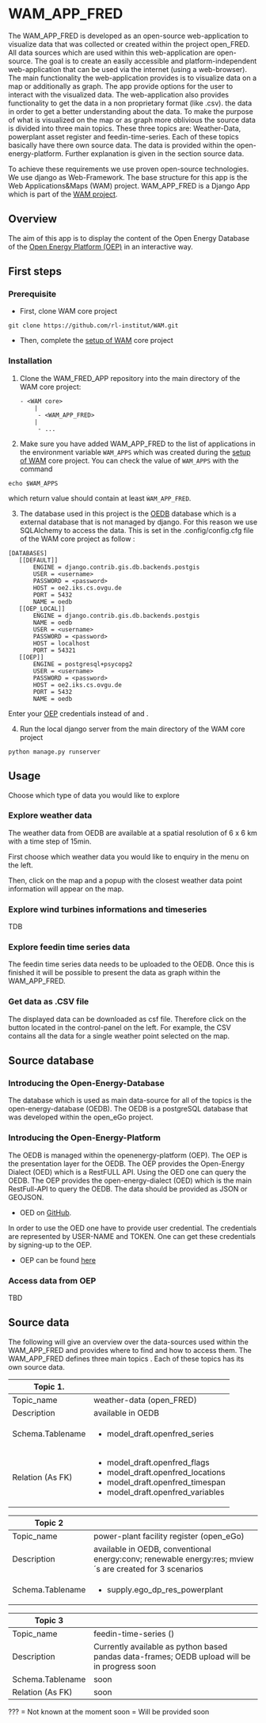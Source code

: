 # WAM_APP_FRED

The WAM_APP_FRED is developed as an open-source web-application to visualize data that was collected or created 
within the project open_FRED. All data sources which are used within this web-application are open-source. The goal is 
to create an easily accessible and platform-independent web-application that can be used via the 
internet (using a web-browser). The main functionality the web-application provides is to visualize data on a map 
or additionally as graph. The app provide options for the user to interact with the visualized data. The web-application 
also provides functionality to get the data in a non proprietary format (like .csv).
the data in order to get a better understanding about the data. 
To make the purpose of what is visualized on the map or as graph more oblivious the source data is divided into 
three main topics. These three topics are: Weather-Data, powerplant asset register and feedin-time-series. Each of these 
topics basically have there own source data. The data is provided within the open-energy-platform. Further explanation 
is given in the section source data. 

To achieve these requirements we use proven open-source technologies. We use django as Web-Framework. The base structure 
for this app is the Web Applications&Maps (WAM) project. 
WAM_APP_FRED is a Django App which is part of the [WAM project](https://github.com/rl-institut/WAM).

## Overview

The aim of this app is to display the content of the Open Energy Database of the
[Open Energy Platform (OEP)]((https://openenergy-platform.org/)) in an interactive way.

## First steps

### Prerequisite

- First, clone WAM core project
```
git clone https://github.com/rl-institut/WAM.git
```
- Then, complete the [setup of WAM](https://wam.readthedocs.io/en/latest/getting_started.html) core project

### Installation 

1. Clone the WAM_FRED_APP repository into the main directory of the WAM core project:
    ````
    - <WAM core>
        |
         - <WAM_APP_FRED>
        |
         - ...
    ````

2. Make sure you have added WAM_APP_FRED to the list of applications in the environment variable `WAM_APPS` 
which was created during the [setup of WAM](https://wam.readthedocs.io/en/latest/getting_started.html) core project.
You can check the value of `WAM_APPS` with the command
```
echo $WAM_APPS
```
which return value should contain at least `ẀAM_APP_FRED`.

3. The database used in this project is the [OEDB](https://github.com/OpenEnergyPlatform/oeplatform) database which is a external database
 that is not managed by django. For this reason we use SQLAlchemy to access the data.
 This is set in the .config/config.cfg file of the WAM core project as follow :
 
 ```
 [DATABASES]
	[[DEFAULT]]
	    ENGINE = django.contrib.gis.db.backends.postgis
        USER = <username>
        PASSWORD = <password>
        HOST = oe2.iks.cs.ovgu.de
        PORT = 5432
        NAME = oedb
    [[OEP_LOCAL]]
        ENGINE = django.contrib.gis.db.backends.postgis
        NAME = oedb
        USER = <username>
        PASSWORD = <password>
        HOST = localhost
        PORT = 54321
    [[OEP]]
        ENGINE = postgresql+psycopg2
        USER = <username>
        PASSWORD = <password>
        HOST = oe2.iks.cs.ovgu.de
        PORT = 5432
        NAME = oedb
```
 
Enter your [OEP]((https://openenergy-platform.org/)) credentials instead of <username> and <password>.


4. Run the local django server from the main directory of the WAM core project 

```
python manage.py runserver
````

## Usage

Choose which type of data you would like to explore

### Explore weather data

The weather data from OEDB are available at a spatial resolution of 6 x 6 km with a time step of 15min.

First choose which weather data you would like to enquiry in the menu on the left.

Then, click on the map and a popup with the closest weather data point information will appear on the map.


### Explore wind turbines informations and timeseries
 
TDB

### Explore feedin time series data

The feedin time series data needs to be uploaded to the OEDB. Once this is finished it will be possible to present 
the data as graph within the WAM_APP_FRED. 

### Get data as .CSV file

The displayed data can be downloaded as csf file. Therefore click on the button located in the control-panel
on the left. For example, the CSV contains all the data for a single weather point selected on the map. 

## Source database

### Introducing the Open-Energy-Database

The database which is used as main data-source for all of the topics is the open-energy-database (OEDB). 
The OEDB is a postgreSQL database that was developed within the open_eGo project. 

### Introducing the Open-Energy-Platform

The OEDB is managed within the openenergy-platform (OEP). The OEP is the presentation layer for the OEDB. The OEP 
provides the Open-Energy Dialect (OED) which is a RestFULL API. Using the OED one can query the OEDB. The OEP provides 
the open-energy-dialect (OED) which is the main RestFull-API to query the OEDB. The data should be provided as JSON or 
GEOJSON. 

 - OED on [GitHub](https://github.com/OpenEnergyPlatform/oedialect). 

In order to use the  OED one have to provide user credential. The credentials are represented by USER-NAME 
and TOKEN. One can get these credentials by signing-up to the OEP. 

- OEP can be found [here](https://openenergy-platform.org/)

### Access data from OEP

TBD

## Source data 

The following will give an overview over the data-sources used within the WAM_APP_FRED and provides where to find 
and how to access them. The WAM_APP_FRED defines three main topics . Each of these topics has its own source data.

| Topic 1.         |          |
| ------------- | -------- |
| Topic_name | weather-data (open_FRED)|
| Description | available in OEDB |
| Schema.Tablename |  <ul><li>model_draft.openfred_series</li></ul>|
| Relation (As FK)| <ul><li>model_draft.openfred_flags</li><li>model_draft.openfred_locations</li><li>model_draft.openfred_timespan</li><li>model_draft.openfred_variables</li></ul> |

| Topic 2| |
| --- | --- |
| Topic_name | power-plant facility register (open_eGo) |
| Description | available in OEDB, conventional energy:conv; renewable energy:res; mview´s are created for 3 scenarios |
| Schema.Tablename | <ul><li>supply.ego_dp_res_powerplant</li></ul> |


| Topic 3 | |
| --- | ---- |
| Topic_name | feedin-time-series () |
| Description | Currently available as python based pandas data-frames; OEDB upload will be in progress soon |
| Schema.Tablename | soon |
| Relation (As FK) | soon |

??? = Not known at the moment
soon = Will be provided soon

